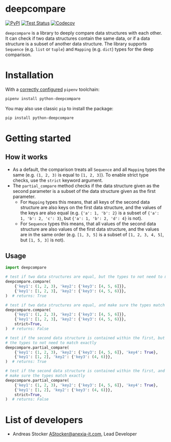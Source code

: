 deepcompare
===========

[![PyPI](https://badge.fury.io/py/deepcompare.svg)](https://pypi.org/project/deepcompare/)
[![Test Status](https://github.com/anexia/python-deepcompare/actions/workflows/test.yml/badge.svg?branch=main)](https://github.com/anexia/python-deepcompare/actions/workflows/test.yml)
[![Codecov](https://codecov.io/gh/anexia/python-deepcompare/branch/main/graph/badge.svg)](https://codecov.io/gh/anexia/python-deepcompare)

`deepcompare` is a library to deeply compare data structures with each other. It can check if two data
structures contain the same data, or if a data structure is a subset of another data structure. The library
supports `Sequence` (e.g. `list` or `tuple`) and `Mapping` (e.g. `dict`) types for the deep comparison.

# Installation

With a [correctly configured](https://pipenv.pypa.io/en/latest/basics/#basic-usage-of-pipenv) `pipenv` toolchain:

```sh
pipenv install python-deepcompare
```

You may also use classic `pip` to install the package:

```sh
pip install python-deepcompare
```

# Getting started

## How it works
 - As a default, the comparison treats all `Sequence` and all `Mapping` types the same (e.g. `(1, 2, 3)` is equal to
   `[1, 2, 3]`). To enable strict type checks, use the `strict` keyword argument.
 - The `partial_compare` method checks if the data structure given as the second parameter is a subset of the data
   structure given as the first parameter.
   - For `Mapping` types this means, that all keys of the second data structure are also keys on the first data
     structure, and the values of the keys are also equal (e.g. `{'a': 1, 'b': 2}` is a subset
     of `{'a': 1, 'b': 2, 'c': 3}`, but `{'a': 1, 'b': 2, 'd': 4}` is not).
   - For `Sequence` types this means, that all values of the second data structure are also values of the first data
     structure, and the values are in the same order (e.g. `[1, 3, 5]` is a subset
     of `[1, 2, 3, 4, 5]`, but `[1, 5, 3]` is not).

## Usage

```python
import deepcompare

# test if two data structures are equal, but the types to not need to match exactly
deepcompare.compare(
    {'key1': (1, 2, 3), 'key2': {'key3': [4, 5, 6]}},
    {'key1': [1, 2, 3], 'key2': {'key3': (4, 5, 6)}},
)  # returns: True

# test if two data structures are equal, and make sure the types match exactly
deepcompare.compare(
    {'key1': (1, 2, 3), 'key2': {'key3': [4, 5, 6]}},
    {'key1': [1, 2, 3], 'key2': {'key3': (4, 5, 6)}},
    strict=True,
)  # returns: False

# test if the second data structure is contained within the first, but
# the types to not need to match exactly
deepcompare.partial_compare(
    {'key1': (1, 2, 3), 'key2': {'key3': [4, 5, 6]}, 'key4': True},
    {'key1': [1, 2], 'key2': {'key3': (4, 6)}},
)  # returns: True

# test if the second data structure is contained within the first, and
# make sure the types match exactly
deepcompare.partial_compare(
    {'key1': (1, 2, 3), 'key2': {'key3': [4, 5, 6]}, 'key4': True},
    {'key1': [1, 2], 'key2': {'key3': (4, 6)}},
    strict=True,
)  # returns: False
```

# List of developers

* Andreas Stocker <AStocker@anexia-it.com>, Lead Developer
